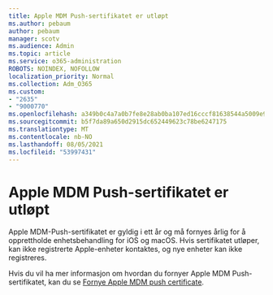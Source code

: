 ```yaml
---
title: Apple MDM Push-sertifikatet er utløpt
ms.author: pebaum
author: pebaum
manager: scotv
ms.audience: Admin
ms.topic: article
ms.service: o365-administration
ROBOTS: NOINDEX, NOFOLLOW
localization_priority: Normal
ms.collection: Adm_O365
ms.custom:
- "2635"
- "9000770"
ms.openlocfilehash: a349b0c4a7a0b7fe8e28ab0ba107ed16cccf81638544a5009e93fab66094fac4
ms.sourcegitcommit: b5f7da89a650d2915dc652449623c78be6247175
ms.translationtype: MT
ms.contentlocale: nb-NO
ms.lasthandoff: 08/05/2021
ms.locfileid: "53997431"
---
```

# <a name="your-apple-mdm-push-certificate-has-expired"></a>Apple MDM Push-sertifikatet er utløpt

Apple MDM-Push-sertifikatet er gyldig i ett år og må fornyes årlig for å opprettholde enhetsbehandling for iOS og macOS. Hvis sertifikatet utløper, kan ikke registrerte Apple-enheter kontaktes, og nye enheter kan ikke registreres.

Hvis du vil ha mer informasjon om hvordan du fornyer Apple MDM Push-sertifikatet, kan du se [Fornye Apple MDM push certificate](https://docs.microsoft.com/intune/apple-mdm-push-certificate-get#renew-apple-mdm-push-certificate).